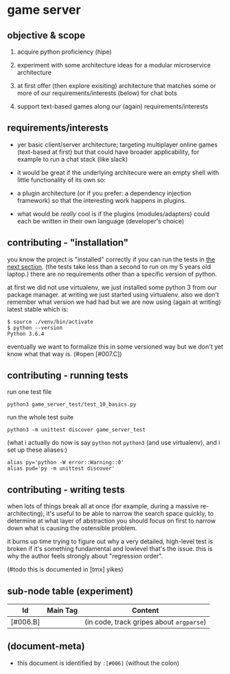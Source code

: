# game server

## objective & scope

  1. acquire python proficiency (hipe)

  1. experiment with some architecture ideas for
     a modular microservice architecture

  1. at first offer (then explore exisiting) architecture
     that matches some or more of our requirements/interests (below)
     for chat bots

  1. support text-based games along our (again) requirements/interests




## requirements/interests

   - yer basic client/server architecture; targeting multiplayer online
     games (text-based at first) but that could have broader applicability,
     for example to run a chat stack (like slack)

   - it would be great if the underlying architecure were an empty shell
     with little functionality of its own so:

   - a plugin architecture (or if you prefer: a dependency injection
     framework) so that the interesting work happens in plugins.

   - what would be *really* cool is if the plugins (modules/adapters)
     could each be written in their own language (developer's choice)




## contributing - "installation"

you know the project is "installed" correctly if you can run the tests
in [the next section](#running-tests). (the tests take less than a second
to run on my 5 years old laptop.) there are no requirements other than
a specific version of python.

at first we did not use virtualenv, we just installed some python 3 from
our package manager. at writing we just started using virtualenv. also we
don't remember what version we had had but we are now using (again at
writing) latest stable which is:

    $ source ./venv/bin/activate
    $ python --version
    Python 3.6.4

eventually we want to formalize this in some versioned way but we don't
yet know what that way is. (#open [#007.C])




## <a name='running-tests'></a>contributing - running tests

run one test file

    python3 game_server_test/test_10_basics.py


run the whole test suite

    python3 -m unittest discover game_server_test


(what i actually do now is say `python` not `python3` (and use
virtualenv), and i set up these aliases:)

    alias py='python -W error::Warning::0'
    alias pud='py -m unittest discover'




## <a name="regression-order">contributing - writing tests

when lots of things break all at once (for example, during a massive
re-architecting), it's useful to be able to narrow the search space
quickly, to determine at what layer of abstraction you should focus on
first to narrow down what is causing the ostensible problem.

it burns up time trying to figure out why a very detailed, high-level
test is broken if it's something fundamental and lowlevel that's the issue.
this is why the author feels strongly about "regression order".

(#todo this is documented in [tmx] yikes)




## sub-node table (experiment)

|Id                         | Main Tag | Content
|---------------------------|:-----:|-
|[#006.B]                   |       | (in code, track gripes about `argparse`)




## (document-meta)

  - this document is identified by `:[#006]` (without the colon)
